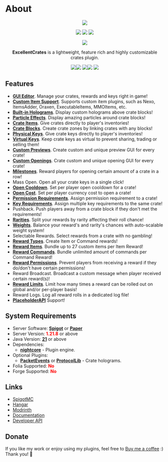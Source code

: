 # About
<div align="center">
  <img src="https://nightexpressdev.com/excellentcrates/header.png">

<a href="https://discord.gg/EwNFGsnGaW"><img src="https://img.shields.io/discord/903053383475277844?style=for-the-badge&label=Discord&color=%2333a8ff"></a>
<a href="https://ko-fi.com/nightexpress"><img src="https://img.shields.io/badge/donate-%E2%9D%A4%EF%B8%8F_to_support-dff33?style=for-the-badge"></a>
<a href="https://nightexpressdev.com/excellentcrates/"><img src="https://img.shields.io/badge/wiki-documentation-ff9c33?style=for-the-badge"></a>

  ![](https://repo.nightexpressdev.com/api/badge/latest/releases/su/nightexpress/excellentcrates/ExcellentCrates?color=40c14a&name=ExcellentCrates&prefix=v)

**ExcellentCrates** is a lightweight, feature rich and highly customizable crates plugin.

<img src="https://nightexpressdev.com/img/excellentcrates/crate_editor.gif"><img src="https://nightexpressdev.com/img/excellentcrates/gui_opening.gif">
<img src="https://nightexpressdev.com/img/excellentcrates/block_opening.gif"><img src="https://nightexpressdev.com/img/excellentcrates/promo_crate_preview.gif">
<img src="https://nightexpressdev.com/img/excellentcrates/selective_opening.gif">
</div>

## Features
- [**GUI Editor**](https://nightexpressdev.com/excellentcrates/editor-gui/). Manage your crates, rewards and keys right in game!
- [**Custom Item Support**](https://nightexpressdev.com/excellentcrates/hooks/custom-items/). Supports custom item plugins, such as Nexo, ItemsAdder, Oraxen, ExecutableItems, MMOItems, etc.
- [**Built-in Holograms**](https://nightexpressdev.com/excellentcrates/hooks/holograms/). Display custom holograms above crate blocks!
- [**Particle Effects**](https://nightexpressdev.com/excellentcrates/crates/placement#particle-effects). Display amazing particles around crate blocks!
- [**Crate Items**](https://nightexpressdev.com/excellentcrates/crates/appearance/). Give crates directly to player's inventories!
- [**Crate Blocks**](https://nightexpressdev.com/excellentcrates/crates/placement). Create crate zones by linking crates with any blocks!
- [**Physical Keys**](https://nightexpressdev.com/excellentcrates/keys/setup/). Give crate keys directly to player's inventories!
- [**Virtual Keys**](https://nightexpressdev.com/excellentcrates/keys/virtual-keys/). Keep crate keys as virtual to prevent sharing, trading or selling them!
- [**Custom Previews**](https://nightexpressdev.com/excellentcrates/crates/previews/). Create custom and unique preview GUI for every crate!
- [**Custom Openings**](https://nightexpressdev.com/excellentcrates/crates/openings/). Crate custom and unique opening GUI for every crate!
- [**Milestones**](https://nightexpressdev.com/excellentcrates/crates/milestones/). Reward players for opening certain amount of a crate in a row!
- Mass Open. Open all your crate keys in a single click!
- [**Open Cooldown**](https://nightexpressdev.com/excellentcrates/crates/open-cooldown/). Set per player open cooldown for a crate!
- [**Open Cost**](https://nightexpressdev.com/excellentcrates/crates/open-cost/). Set per player currency cost to open a crate!
- [**Permission Requirements**](https://nightexpressdev.com/excellentcrates/crates/open-permission/). Assign permission requirement to a crate!
- [**Key Requirements**](https://nightexpressdev.com/excellentcrates/crates/key-requirements/). Assign multiple key requirements to the same crate!
- Pushback. Push players away from a crate block if they don't met the requirements!
- [**Rarities**](https://nightexpressdev.com/excellentcrates/rewards/rarity-weights/). Split your rewards by rarity affecting their roll chance!
- [**Weights**](https://nightexpressdev.com/excellentcrates/rewards/rarity-weights/). Balance your reward's and rarity's chances with auto-scalable weight system!
- Selectable Rewards. Select rewards from a crate with no gambling!
- [**Reward Types**](https://nightexpressdev.com/excellentcrates/rewards/setup/). Create Item or Command rewards!
- [**Reward Items**](https://nightexpressdev.com/excellentcrates/rewards/setup#setup-item-reward). Bundle up to 27 custom items per Item Reward!
- [**Reward Commands**](https://nightexpressdev.com/excellentcrates/rewards/setup#setup-command-reward). Bundle unlimited amount of commands per Command Reward!
- [**Reward Permissions**](https://nightexpressdev.com/excellentcrates/rewards/permissions/). Prevent players from receiving a reward if they do/don't have certain permissions!
- Reward Broadcast. Broadcast a custom message when player received certain reward(s)!
- [**Reward Limits**](https://nightexpressdev.com/excellentcrates/rewards/roll-limits/). Limit how many times a reward can be rolled out on global and/or per-player basis!
- Reward Logs. Log all reward rolls in a dedicated log file!
- [**PlaceholderAPI**](https://nightexpressdev.com/excellentcrates/hooks/placeholder_api/) Support!

## System Requirements
- Server Software: [**Spigot**](https://www.spigotmc.org/link-forums/88/) or [**Paper**](https://papermc.io/downloads/paper)
- Server Version: <span style="color:red">**1.21.8**</span> or above
- Java Version: [**21**](https://adoptium.net/temurin/releases) or above
- Dependencies:
    - [**nightcore**](https://nightexpressdev.com/nightcore/) - Plugin engine.
- Optional Plugins:
    - [**PacketEvents**](https://spigotmc.org/resources/80279/) or [**ProtocolLib**](https://ci.dmulloy2.net/job/ProtocolLib/) - Crate holograms.
- Folia Supported: <span style="color:red">**No**</span>
- Forge Supported: <span style="color:red">**No**</span>

## Links
- [SpigotMC](https://spigotmc.org/resources/48732/)
- [Hangar](https://hangar.papermc.io/NightExpress/ExcellentCrates)
- [Modrinth](https://modrinth.com/plugin/excellentcrates)
- [Documentation](https://nightexpressdev.com/excellentcrates/)
- [Developer API](https://nightexpressdev.com/excellentcrates/developer-api/)

## Donate
If you like my work or enjoy using my plugins, feel free to [Buy me a coffee](https://ko-fi.com/nightexpress) :) Thank you! 🧡